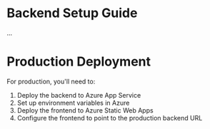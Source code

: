 # Backend Setup Guide
...
# Production Deployment

For production, you'll need to:
1. Deploy the backend to Azure App Service
2. Set up environment variables in Azure
3. Deploy the frontend to Azure Static Web Apps
4. Configure the frontend to point to the production backend URL